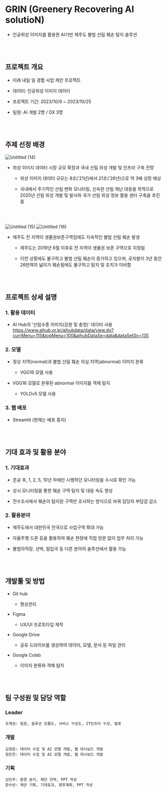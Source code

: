 # GRIN (Greenery Recovering AI solutioN)

- 인공위성 이미지를 활용한 AI기반 제주도 불법 산림 훼손 탐지 솔루션

<br></br>

## 프로젝트 개요

- 미래 내일 일 경험 사업 제안 프로젝트

- 데이터: 인공위성 이미지 데이터

- 프로젝트 기간: 2023/10/9 ~ 2023/10/25

- 팀원: AI 개발 2명 / DX 3명

<br></br>

## 주제 선정 배경

![Untitled (14)](https://github.com/brojoon1/AI_detection_of_illegal_forest_damage/assets/81418195/c3542a6d-532f-4266-8150-0e7d75f2d603)

- 위성 이미지 데이터 시장 규모 확장과 국내 산림 위성 개발 및 인프라 구축 전망

    - 위성 이미지 데이터 규모는 8조('21년)에서 21조('26년)으로 약 3배 성장 예상

    - 국내에서 주기적인 산림 변화 모니터링, 신속한 산림 재난 대응을 목적으로 2025년 산림 위성 개발 및 발사와 국가 산림 위성 정보 활용 센터 구축을 추진 중

<br></br>

![Untitled (15)](https://github.com/brojoon1/AI_detection_of_illegal_forest_damage/assets/81418195/4fa28609-49d5-43e5-8847-995ecbd5da27)
![Untitled (16)](https://github.com/brojoon1/AI_detection_of_illegal_forest_damage/assets/81418195/757392dd-9f0e-4b60-a5ce-dbd944fcf6a5)

- 제주도 전 지역이 생물권보존구역임에도 지속적인 불법 산림 훼손 발생

    - 제주도는 2019년 6월 이후로 전 지역이 생물권 보존 구역으로 지정됨

    - 이런 상황에도 불구하고 불법 산림 훼손이 증가하고 있으며, 곶자왈이 3년 동안 26만여의 넓이가 훼손됨에도 불구하고 탐지 및 조치가 미비함

<br></br>

## 프로젝트 상세 설명
### 1. 활용 데이터

- AI Hub의 ‘산림수종 이미지(강원 및 충청)’ 데이터 사용
https://www.aihub.or.kr/aihubdata/data/view.do?currMenu=115&topMenu=100&aihubDataSe=data&dataSetSn=135

### 2. 모델

- 정상 지역(normal)과 불법 산림 훼손 의심 지역(abnormal) 이미지 분류

    - VGG16 모델 사용

- VGG16 모델로 분류된 abnormal 이미지를 객체 탐지

    - YOLOv5 모델 사용

### 3. 웹 배포

- Streamlit (현재는 배포 중지)

<br></br>

## 기대 효과 및 활용 분야

### 1. 기대효과

- 준공 후, 1, 2, 5, 10년 차에만 시행하던 모니터링을 수시로 확인 가능

- 상시 모니터링을 통한 훼손 구역 탐지 및 대응 속도 향상

- 전수조사에서 훼손이 탐지된 구역만 조사하는 방식으로 바꿔 담당자 부담감 감소

### 2. 활용분야

- 제주도에서 대한민국 전국으로 사업구역 확대 가능

- 자율주행 드론 등을 활용하여 훼손 현장에 직접 방문 없이 업무 처리 가능

- 불법야적장, 선박, 밀입국 등 다른 분야의 솔루션에서 활용 가능

<br></br>

## 개발툴 및 방법
- Git hub
    - 형상관리

- Figma
    - UX/UI 프로토타입 제작

- Google Drive
    - 공유 드라이브를 생성하여 데이터, 모델, 문서 등 파일 관리

- Google Colab
    - 이미지 분류와 객체 탐지

<br></br>

## 팀 구성원 및 담당 역할
### Leader 
    조재성: 팀장, 솔루션 흐름도, 서비스 구성도, IT인프라 구성, 발표
### 개발
    김형준: 데이터 수집 및 AI 모델 개발, 웹 대시보드 개발
    정은찬: 데이터 수집 및 AI 모델 개발, 웹 대시보드 개발
### 기획 
    김민주: 환경 분석, 제안 전략, PPT 작성
    한수빈: 제안 기획, 기대효과, 향후계획, PPT 작성
